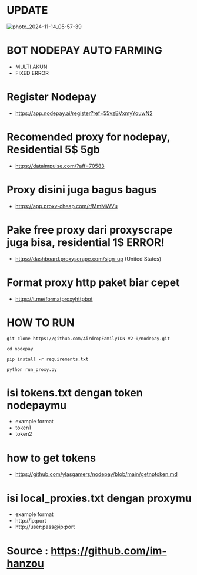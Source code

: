# UPDATE
![photo_2024-11-14_05-57-39](https://github.com/user-attachments/assets/d6e5bb3e-26c9-43a7-a8ab-b5c9a78b80fb)

# BOT NODEPAY AUTO FARMING
- MULTI AKUN
- FIXED ERROR

# Register Nodepay
- https://app.nodepay.ai/register?ref=55vzBVxmyYouwN2

# Recomended proxy for nodepay, Residential 5$ 5gb
- https://dataimpulse.com/?aff=70583

# Proxy disini juga bagus bagus
- https://app.proxy-cheap.com/r/MmMWVu

# Pake free proxy dari proxyscrape juga bisa, residential 1$ ERROR!
- https://dashboard.proxyscrape.com/sign-up (United States)

# Format proxy http paket biar cepet
- https://t.me/formatproxyhttpbot

# HOW TO RUN
```
git clone https://github.com/AirdropFamilyIDN-V2-0/nodepay.git
```
```
cd nodepay
```
```
pip install -r requirements.txt
```
```
python run_proxy.py
```

# isi tokens.txt dengan token nodepaymu
- example format
- token1
- token2

# how to get tokens
- https://github.com/ylasgamers/nodepay/blob/main/getnptoken.md

# isi local_proxies.txt dengan proxymu
- example format
- http://ip:port
- http://user:pass@ip:port

# Source : https://github.com/im-hanzou

